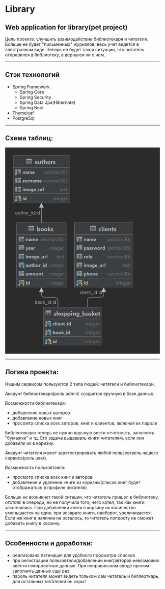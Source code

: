 # Library
## Web application for library(pet project)
Цель проекта: улучшить взаимодействие библиотекаря и читателя. Больше не будет "письменных" журналов, весь учет ведется в электронном виде. Теперь не будет такой ситуации, что читатель отправился в библиотеку, а вернулся ни с чем. ​
____
## Стэк технологий
- Spring Framework
    - Spring Core
    - Spring Security
    - Spring Data Jpa(Hibernate)
    - Spring Boot
- Thymeleaf
- PostgreSql

____
## Схема таблиц:
![Alt-текст](https://github.com/ayazBro/Library/blob/main/src/main/resources/library.png "Орк")
____
## Логика проекта:
Нашим сервисом пользуются 2 типа людей: читатели и библиотекари.

Аккаунт библиотекаря(роль admin) создается вручную в базе данных.

Возможности библиотекаря:
- добавление новых авторов
- добавление новых книг
- просомтр списка всех авторов, книг и клиентов, включая их пароли

Библеотекарю теперь не нужно вручную вести отчетность, заполнять "бумажки" и тд. Его задача выдвавать книги читателям, если они добавили их в коризну.

Аккаунт читателя может зарегестрировать любой пользовтаель нашего сервиса(роль user).

Возможность пользовтаеля:
- просмотр списка всех книг и авторов
- добавление и удаление книги из коризны(список книг будет отображаться в профиле читателя)

Больше не возникнет такой ситации, что читатель пришел в библиотеку, отстоял в очереди, но не получили того, чего хотел, так как книги закончились.
При добавлении книги в корзину их количество уменьшается на один, при возврате книги, наоборот, увеличивается.
Если же книг в наличии не осталось, то читатель попросту не сможет добавить книгу в корзину.
____
## Особенности и доработки:

- реализована пагинация для удобного просмотра списков
- при регистрации пользовтели/добавлении книг/авторов невозможно ввести некорректные данные. При неправильном вводе просим заполнить данные еще раз
- пароль читателя может видеть тольком сам читатель и библеоткарь, для остальных читателей он скрыт

